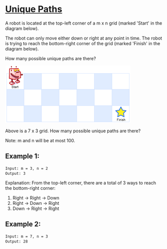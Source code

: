 [Unique Paths](https://leetcode.com/problems/unique-paths/)
===========================================================
A robot is located at the top-left corner of a m x n grid
(marked 'Start' in the diagram below).

The robot can only move either down or right at any point in time.
The robot is trying to reach the bottom-right corner of the grid
(marked 'Finish' in the diagram below).

How many possible unique paths are there?

![image](robot_maze.png)

Above is a 7 x 3 grid. How many possible unique paths are there?

Note: m and n will be at most 100.

Example 1:
----------
```
Input: m = 3, n = 2
Output: 3
```

Explanation:
From the top-left corner, there are a total of 3 ways
to reach the bottom-right corner:
1. Right -> Right -> Down
2. Right -> Down -> Right
3. Down -> Right -> Right

Example 2:
----------
```
Input: m = 7, n = 3
Output: 28
```
